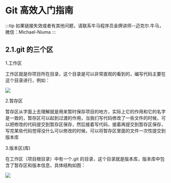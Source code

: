 # Git 高效入门指南

:::tip
如果链接失效或者有其他问题，请联系牛马程序员金牌讲师--迈克尔.牛马，微信：Michael-Niuma
:::

## 2.1.git 的三个区

1.工作区

工作区就是你项目所在目录，这个目录是可以非常直观的看到的，编写代码主要在这个目录进行，例如：

![](./img/2019-03-22-21-58-36.png)

2.暂存区

暂存区从字面上去理解就是用来暂时保存项目的地方，实际上它的作用和它的名字是一致的，暂存区可以起到过渡的作用，当我们写代码修改了一些文件的时候，可以把修改的代码提交到暂存区保存，然后接着写代码，接着再提交到暂存区保存，写完某些代码觉得没什么可以修改的时候，可以将暂存区里面的文件一次性提交到版本库

3.版本区(库)

在工作区（项目根目录）中有一个.git 的目录，这个目录就是版本库，版本库中包含了暂存区和版本信息，具体结构如图：

![](./img/2019-03-22-22-19-36.png)
